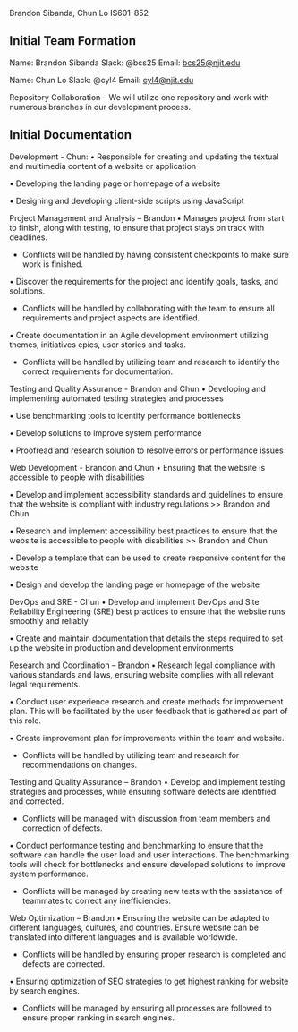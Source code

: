 Brandon Sibanda, Chun Lo
IS601-852

## Initial Team Formation 

Name: Brandon Sibanda
Slack: @bcs25
Email: bcs25@njit.edu

Name: Chun Lo
Slack: @cyl4 
Email: cyl4@njit.edu


Repository Collaboration – We will utilize one repository and work with numerous branches in our development process.

## Initial Documentation

Development - Chun:
•	Responsible for creating and updating the textual and multimedia content of a website or application

•	Developing the landing page or homepage of a website

•	Designing and developing client-side scripts using JavaScript

Project Management and Analysis – Brandon
•	Manages project from start to finish, along with testing, to ensure that project stays on track with deadlines. 
  - Conflicts will be handled by having consistent checkpoints to make sure work is finished.

•	Discover the requirements for the project and identify goals, tasks, and solutions. 
  - Conflicts will be handled by collaborating with the team to ensure all requirements and project aspects are identified.

•	Create documentation in an Agile development environment utilizing themes, initiatives epics, user stories and tasks. 
  - Conflicts will be handled by utilizing team and research to identify the correct requirements for documentation.

Testing and Quality Assurance - Brandon and Chun
•	Developing and implementing automated testing strategies and processes

•	Use benchmarking tools to identify performance bottlenecks

•	Develop solutions to improve system performance

•	Proofread and research solution to resolve errors or performance issues

Web Development - Brandon and Chun
•	Ensuring that the website is accessible to people with disabilities

•	Develop and implement accessibility standards and guidelines to ensure that the website is compliant with industry regulations >> Brandon and Chun

•	Research and implement accessibility best practices to ensure that the website is accessible to people with disabilities >> Brandon and Chun

•	Develop a template that can be used to create responsive content for the website

•	Design and develop the landing page or homepage of the website

DevOps and SRE - Chun
•	Develop and implement DevOps and Site Reliability Engineering (SRE) best practices to ensure that the website runs smoothly and reliably

•	Create and maintain documentation that details the steps required to set up the website in production and development environments

Research and Coordination – Brandon
•	Research legal compliance with various standards and laws, ensuring website complies with all relevant legal requirements.

•	Conduct user experience research and create methods for improvement plan. This will be facilitated by the user feedback that is gathered as part of this role. 

•	Create improvement plan for improvements within the team and website.
  - Conflicts will be handled by utilizing team and research for recommendations on changes.

Testing and Quality Assurance – Brandon
•	Develop and implement testing strategies and processes, while ensuring software defects are identified and corrected.
  - Conflicts will be managed with discussion from team members and correction of defects.

•	Conduct performance testing and benchmarking to ensure that the software can handle the user load and user interactions. The benchmarking tools will check for bottlenecks and ensure developed solutions to improve system performance.  
  - Conflicts will be managed by creating new tests with the assistance of teammates to correct any inefficiencies. 


Web Optimization – Brandon
•	Ensuring the website can be adapted to different languages, cultures, and countries. Ensure website can be translated into different languages and is available worldwide.
  - Conflicts will be handled by ensuring proper research is completed and defects are corrected.

•	Ensuring optimization of SEO strategies to get highest ranking for website by search engines. 
  - Conflicts will be managed by ensuring all processes are followed to ensure proper ranking in search engines.
